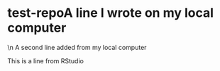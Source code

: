 # test-repoA line I wrote on my local computer
\n A second line added from my local computer

This is a line from RStudio